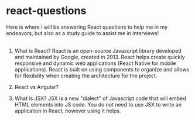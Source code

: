 # react-questions
Here is where I will be answering React questions to help me in my endeavors, but also as a study guide to assist me in interviews! 
<br>
<br>
1. What is React?
React is an open-source Javascript library developed and maintained by Google, created in 2013. React helps create quickly responsive and dynamic web applications (React Native for mobile applications). React is built on using components to organize and allows for flexibility when creating the architecture for the project.

2. React vs Angular?

3. What is JSX?
JSX is a new "dialect" of Javascript code that will embed HTML elements into JS code. You do not need to use JSX to write an application in React, however using it helps. 
